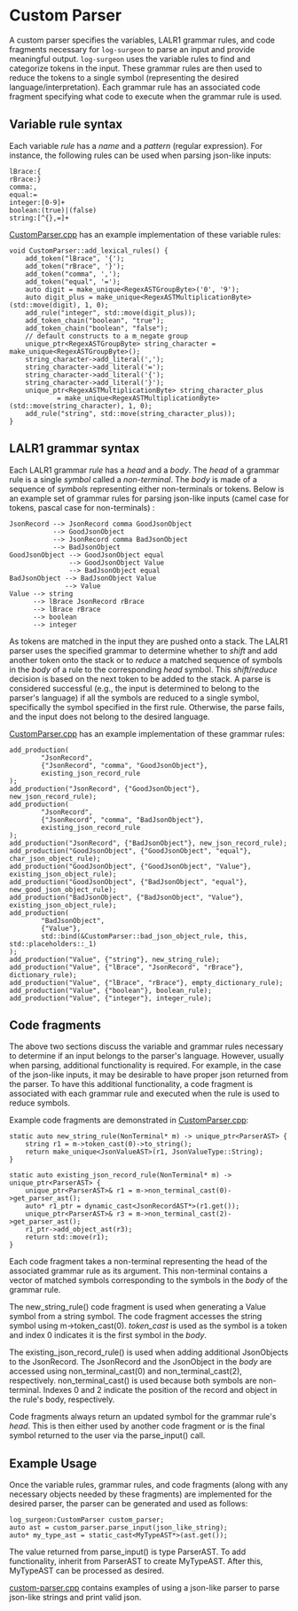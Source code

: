 # Custom Parser

A custom parser specifies the variables, LALR1 grammar rules, and code fragments
necessary for `log-surgeon` to parse an input and provide meaningful output.
`log-surgeon` uses the variable rules to find and categorize tokens in the
input. These grammar rules are then used to reduce the tokens to a single symbol
(representing the desired language/interpretation). Each grammar rule has an
associated code fragment specifying what code to execute when the grammar rule
is used.

## Variable rule syntax

Each variable *rule* has a *name* and a *pattern* (regular expression). For
instance, the following rules can be used when parsing json-like inputs:

```
lBrace:{
rBrace:}
comma:,
equal:=
integer:[0-9]+
boolean:(true)|(false)
string:[^{},=]+
```

[CustomParser.cpp][1] has an example implementation of these variable rules:

```
void CustomParser::add_lexical_rules() {
    add_token("lBrace", '{');
    add_token("rBrace", '}');
    add_token("comma", ',');
    add_token("equal", '=');
    auto digit = make_unique<RegexASTGroupByte>('0', '9');
    auto digit_plus = make_unique<RegexASTMultiplicationByte>(std::move(digit), 1, 0);
    add_rule("integer", std::move(digit_plus));
    add_token_chain("boolean", "true");
    add_token_chain("boolean", "false");
    // default constructs to a m_negate group
    unique_ptr<RegexASTGroupByte> string_character = make_unique<RegexASTGroupByte>();
    string_character->add_literal(',');
    string_character->add_literal('=');
    string_character->add_literal('{');
    string_character->add_literal('}');
    unique_ptr<RegexASTMultiplicationByte> string_character_plus
            = make_unique<RegexASTMultiplicationByte>(std::move(string_character), 1, 0);
    add_rule("string", std::move(string_character_plus));
}
```

## LALR1 grammar syntax

Each LALR1 grammar *rule* has a *head* and a *body*. The *head* of a grammar
rule is a single *symbol* called a *non-terminal*. The *body* is made of a
sequence of *symbols* representing either non-terminals or tokens. Below is
an example set of grammar rules for parsing json-like inputs (camel case for
tokens, pascal case for non-terminals) :

```    
JsonRecord --> JsonRecord comma GoodJsonObject
           --> GoodJsonObject
           --> JsonRecord comma BadJsonObject
           --> BadJsonObject
GoodJsonObject --> GoodJsonObject equal
               --> GoodJsonObject Value
               --> BadJsonObject equal
BadJsonObject --> BadJsonObject Value
              --> Value
Value --> string
      --> lBrace JsonRecord rBrace
      --> lBrace rBrace
      --> boolean
      --> integer
```
As tokens are matched in the input they are pushed onto a stack. The LALR1 
parser uses the specified grammar to determine whether to *shift* and add
another token onto the stack or to *reduce* a matched sequence of symbols in the
*body* of a rule to the corresponding *head* symbol. This *shift*/*reduce*
decision is based on the next token to be added to the stack. A parse is
considered successful (e.g., the input is determined to belong to the parser's
language) if all the symbols are reduced to a single symbol, specifically the
symbol specified in the first rule. Otherwise, the parse fails, and the input
does not belong to the desired language.

[CustomParser.cpp][1] has an example implementation of these grammar rules:

```    
add_production(
        "JsonRecord",
        {"JsonRecord", "comma", "GoodJsonObject"},
        existing_json_record_rule
);
add_production("JsonRecord", {"GoodJsonObject"}, new_json_record_rule);
add_production(
        "JsonRecord",
        {"JsonRecord", "comma", "BadJsonObject"},
        existing_json_record_rule
);
add_production("JsonRecord", {"BadJsonObject"}, new_json_record_rule);
add_production("GoodJsonObject", {"GoodJsonObject", "equal"}, char_json_object_rule);
add_production("GoodJsonObject", {"GoodJsonObject", "Value"}, existing_json_object_rule);
add_production("GoodJsonObject", {"BadJsonObject", "equal"}, new_good_json_object_rule);
add_production("BadJsonObject", {"BadJsonObject", "Value"}, existing_json_object_rule);
add_production(
        "BadJsonObject",
        {"Value"},
        std::bind(&CustomParser::bad_json_object_rule, this, std::placeholders::_1)
);
add_production("Value", {"string"}, new_string_rule);
add_production("Value", {"lBrace", "JsonRecord", "rBrace"}, dictionary_rule);
add_production("Value", {"lBrace", "rBrace"}, empty_dictionary_rule);
add_production("Value", {"boolean"}, boolean_rule);
add_production("Value", {"integer"}, integer_rule);
```

## Code fragments
The above two sections discuss the variable and grammar rules necessary to
determine if an input belongs to the parser's language. However, usually when
parsing, additional functionality is required. For example, in the case of
the json-like inputs, it may be desirable to have proper json returned from the
parser. To have this additional functionality, a code fragment is associated
with each grammar rule and executed when the rule is used to reduce symbols.

Example code fragments are demonstrated in [CustomParser.cpp][1]:

```
static auto new_string_rule(NonTerminal* m) -> unique_ptr<ParserAST> {
    string r1 = m->token_cast(0)->to_string();
    return make_unique<JsonValueAST>(r1, JsonValueType::String);
}

static auto existing_json_record_rule(NonTerminal* m) -> unique_ptr<ParserAST> {
    unique_ptr<ParserAST>& r1 = m->non_terminal_cast(0)->get_parser_ast();
    auto* r1_ptr = dynamic_cast<JsonRecordAST*>(r1.get());
    unique_ptr<ParserAST>& r3 = m->non_terminal_cast(2)->get_parser_ast();
    r1_ptr->add_object_ast(r3);
    return std::move(r1);
}
```
Each code fragment takes a non-terminal representing the head of the associated
grammar rule as its argument. This non-terminal contains a vector of matched
symbols corresponding to the symbols in the *body* of the grammar rule.

The new_string_rule() code fragment is used when generating a Value symbol
from a string symbol. The code fragment accesses the string symbol
using m->token_cast(0). *token_cast* is used as the symbol is a token and index
0 indicates it is the first symbol in the *body*.

The existing_json_record_rule() is used when adding additional JsonObjects to
the JsonRecord. The JsonRecord and the JsonObject in the *body* are accessed
using non_terminal_cast(0) and non_terminal_cast(2), respectively.
non_terminal_cast() is used because both symbols are non-terminal. Indexes 0 and
2 indicate the position of the record and object in the rule's body,
respectively.

Code fragments always return an updated symbol for the grammar rule's *head*.
This is then either used by another code fragment or is the final symbol
returned to the user via the parse_input() call.

## Example Usage
Once the variable rules, grammar rules, and code fragments (along with any
necessary objects needed by these fragments) are implemented for the desired
parser, the parser can be generated and used as follows:

```
log_surgeon:CustomParser custom_parser;
auto ast = custom_parser.parse_input(json_like_string);
auto* my_type_ast = static_cast<MyTypeAST*>(ast.get());
```
The value returned from parse_input() is type ParserAST. To add functionality,
inherit from ParserAST to create MyTypeAST. After this, MyTypeAST can
be processed as desired.

[custom-parser.cpp][2] contains examples of using a json-like parser to parse
json-like strings and print valid json.

[1]: ../src/log_surgeon/CustomParser.cpp
[2]: ../examples/custom-parser.cpp


